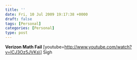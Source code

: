 ```yaml
---
title: ''
date: Fri, 10 Jul 2009 19:17:38 +0000
draft: false
tags: [Personal]
categories: [Personal]
type: post
---
```


**Verizon Math Fail** \[youtube=http://www.youtube.com/watch?v=lCJ3Oz5JVKs\]
Sigh